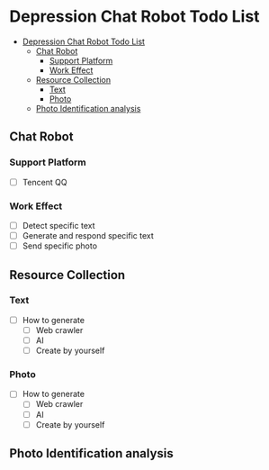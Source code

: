 # Depression Chat Robot Todo List

- [Depression Chat Robot Todo List](#depression-chat-robot-todo-list)
  - [Chat Robot](#chat-robot)
    - [Support Platform](#support-platform)
    - [Work Effect](#work-effect)
  - [Resource Collection](#resource-collection)
    - [Text](#text)
    - [Photo](#photo)
  - [Photo Identification analysis](#photo-identification-analysis)

## Chat Robot

### Support Platform

* [ ] Tencent QQ

### Work Effect

* [ ] Detect specific text
* [ ] Generate and respond specific text
* [ ] Send specific photo

## Resource Collection

### Text

* [ ] How to generate
  * [ ] Web crawler
  * [ ] AI
  * [ ] Create by yourself

### Photo

* [ ] How to generate
  * [ ] Web crawler
  * [ ] AI
  * [ ] Create by yourself

## Photo Identification analysis
